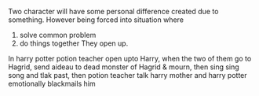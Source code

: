 Two character will have some personal difference created due to something.
However being forced into situation where
1) solve common problem
2) do things together
They open up.

In harry potter potion teacher open upto Harry, when the two of them go to Hagrid, send aideau to dead monster of Hagrid & mourn, then sing sing song and tlak past, then potion teacher talk harry mother and harry potter emotionally blackmails him